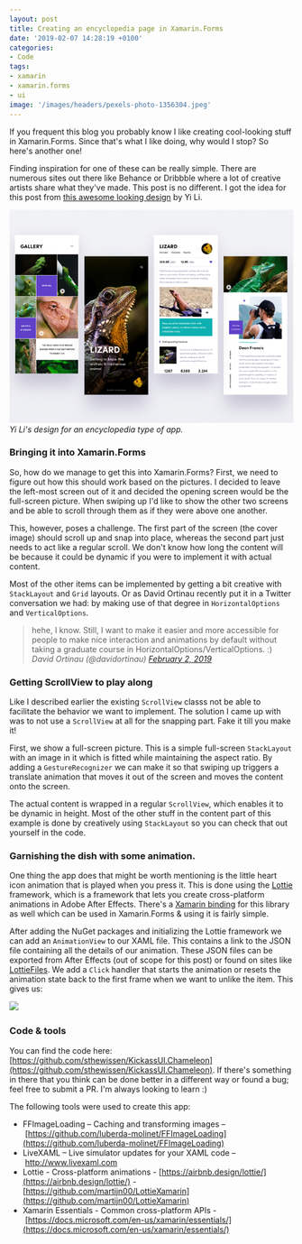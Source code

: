 ```yaml
---
layout: post
title: Creating an encyclopedia page in Xamarin.Forms
date: '2019-02-07 14:28:19 +0100'
categories:
- Code
tags:
- xamarin
- xamarin.forms
- ui
image: '/images/headers/pexels-photo-1356304.jpeg'
---
```


If you frequent this blog you probably know I like creating cool-looking stuff in Xamarin.Forms. Since that's what I like doing, why would I stop? So here's another one!

Finding inspiration for one of these can be really simple. There are numerous sites out there like Behance or Dribbble where a lot of creative artists share what they've made. This post is no different. I got the idea for this post from [this awesome looking design](https://dribbble.com/shots/4907856-Animals-encyclopedia-app?utm_source=Clipboard_Shot&utm_campaign=coreyliyi&utm_content=Animals%20encyclopedia%20app) by Yi Li.

![](/images/posts/shot.png)
*Yi Li's design for an encyclopedia type of app.*

### Bringing it into Xamarin.Forms

So, how do we manage to get this into Xamarin.Forms? First, we need to figure out how this should work based on the pictures. I decided to leave the left-most screen out of it and decided the opening screen would be the full-screen picture. When swiping up I'd like to show the other two screens and be able to scroll through them as if they were above one another.

This, however, poses a challenge. The first part of the screen (the cover image) should scroll up and snap into place, whereas the second part just needs to act like a regular scroll. We don't know how long the content will be because it could be dynamic if you were to implement it with actual content.

Most of the other items can be implemented by getting a bit creative with `StackLayout` and `Grid` layouts. Or as David Ortinau recently put it in a Twitter conversation we had: by making use of that degree in `HorizontalOptions` and `VerticalOptions`.

> hehe, I know. Still, I want to make it easier and more accessible for people to make nice interaction and animations by default without taking a graduate course in HorizontalOptions/VerticalOptions. :)
<cite>David Ortinau (@davidortinau) [February 2, 2019](https://twitter.com/davidortinau/status/1091729516899328001?ref_src=twsrc%5Etfw)</cite>

### Getting ScrollView to play along

Like I described earlier the existing `ScrollView` classs not be able to facilitate the behavior we want to implement. The solution I came up with was to not use a `ScrollView` at all for the snapping part. Fake it till you make it!

First, we show a full-screen picture. This is a simple full-screen `StackLayout` with an image in it which is fitted while maintaining the aspect ratio. By adding a `GestureRecognizer` we can make it so that swiping up triggers a translate animation that moves it out of the screen and moves the content onto the screen.

<script src="https://gist.github.com/sthewissen/b0f35e3c63922cc0e75ba7d1a35962dc.js"></script> 

<script src="https://gist.github.com/sthewissen/515fae9900941c3d6a056592f3343f12.js"></script>

The actual content is wrapped in a regular `ScrollView`, which enables it to be dynamic in height. Most of the other stuff in the content part of this example is done by creatively using `StackLayout` so you can check that out yourself in the code.

### Garnishing the dish with some animation.

One thing the app does that might be worth mentioning is the little heart icon animation that is played when you press it. This is done using the [Lottie](https://airbnb.design/lottie/) framework, which is a framework that lets you create cross-platform animations in Adobe After Effects. There's a [Xamarin binding](https://github.com/martijn00/LottieXamarin) for this library as well which can be used in Xamarin.Forms & using it is fairly simple.

<script src="https://gist.github.com/sthewissen/f2cf6cafd753214e85d03b4ad5445320.js"></script> 

<script src="https://gist.github.com/sthewissen/a85829d1bbd3e1757a6cbfc1bb5bb711.js"></script>

After adding the NuGet packages and initializing the Lottie framework we can add an `AnimationView` to our XAML file. This contains a link to the JSON file containing all the details of our animation. These JSON files can be exported from After Effects (out of scope for this post) or found on sites like [LottieFiles](https://lottiefiles.com/). We add a `Click` handler that starts the animation or resets the animation state back to the first frame when we want to unlike the item. This gives us:

![](/images/posts/chamelon.gif)

### Code & tools

You can find the code here: [https://github.com/sthewissen/KickassUI.Chameleon](https://github.com/sthewissen/KickassUI.Chameleon). If there's something in there that you think can be done better in a different way or found a bug; feel free to submit a PR. I'm always looking to learn :)

The following tools were used to create this app:

*   FFImageLoading – Caching and transforming images – [https://github.com/luberda-molinet/FFImageLoading](https://github.com/luberda-molinet/FFImageLoading)
*   LiveXAML – Live simulator updates for your XAML code – [http://www.](http://www.livexaml.com/)[l](http://www.livexaml.com/)[ivexaml.com](http://www.livexaml.com/)
*   Lottie - Cross-platform animations - [https://airbnb.design/lottie/](https://airbnb.design/lottie/) - [https://github.com/martijn00/LottieXamarin](https://github.com/martijn00/LottieXamarin)
*   Xamarin Essentials - Common cross-platform APIs - [https://docs.microsoft.com/en-us/xamarin/essentials/](https://docs.microsoft.com/en-us/xamarin/essentials/)
